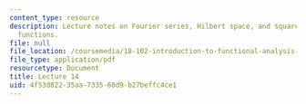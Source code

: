 ```yaml
---
content_type: resource
description: Lecture notes on Fourier series, Hilbert space, and square-integrable
  functions.
file: null
file_location: /coursemedia/18-102-introduction-to-functional-analysis-spring-2009/4f53d82235aa733568d9b27beffc4ce1_MIT18_102s09_lec14.pdf
file_type: application/pdf
resourcetype: Document
title: Lecture 14
uid: 4f53d822-35aa-7335-68d9-b27beffc4ce1
---
```

